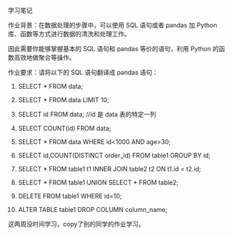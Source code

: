 学习笔记

作业背景：在数据处理的步骤中，可以使用 SQL 语句或者 pandas 加 Python 库、函数等方式进行数据的清洗和处理工作。

因此需要你能够掌握基本的 SQL 语句和 pandas 等价的语句，利用 Python 的函数高效地做聚合等操作。

作业要求：请将以下的 SQL 语句翻译成 pandas 语句：


1. SELECT * FROM data;
 
2. SELECT * FROM data LIMIT 10;
 
3. SELECT id FROM data;  //id 是 data 表的特定一列
 
4. SELECT COUNT(id) FROM data;
 
5. SELECT * FROM data WHERE id<1000 AND age>30;
 
6. SELECT id,COUNT(DISTINCT order_id) FROM table1 GROUP BY id;
 
7. SELECT * FROM table1 t1 INNER JOIN table2 t2 ON t1.id = t2.id;
 
8. SELECT * FROM table1 UNION SELECT * FROM table2;
 
9. DELETE FROM table1 WHERE id=10;
 
10. ALTER TABLE table1 DROP COLUMN column_name;


这两周没时间学习，copy了别的同学的作业学习。